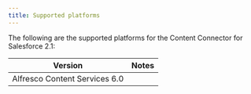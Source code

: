 ```yaml
---
title: Supported platforms
---
```


The following are the supported platforms for the Content Connector for Salesforce 2.1:

| Version | Notes |
| ------- | ----- |
| Alfresco Content Services 6.0 |  |

